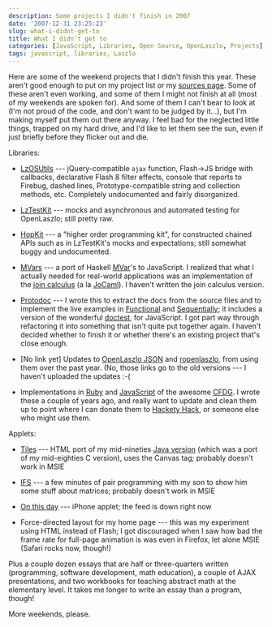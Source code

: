 ```yaml
---
description: Some projects I didn't finish in 2007
date: '2007-12-31 23:25:23'
slug: what-i-didnt-get-to
title: What I didn’t get to
categories: [JavaScript, Libraries, Open Source, OpenLaszlo, Projects]
tags: javascript, libraries, Laszlo
---
```


Here are some of the weekend projects that I didn't finish this year. These aren't good enough to put on my project list or my [sources page](https://osteele.com/sources/). Some of these aren't even working, and some of them I might not finish at all (most of my weekends are spoken for). And some of them I can't bear to look at (I'm not proud of the code, and don't want to be judged by it...), but I'm making myself put them out there anyway. I feel bad for the neglected little things, trapped on my hard drive, and I'd like to let them see the sun, even if just briefly before they flicker out and die.

<!-- more -->

Libraries:

* [LzOSUtils](https://osteele.com/sources/openlaszlo/lzosutils) --- jQuery-compatible `ajax` function, Flash->JS bridge with callbacks, declarative Flash 8 filter effects, console that reports to Firebug, dashed lines, Prototype-compatible string and collection methods, etc. Completely undocumented and fairly disorganized.

* [LzTestKit](https://osteele.com/sources/openlaszlo/lztestkit) --- mocks and asynchronous and automated testing for OpenLaszlo; still pretty raw.

* [HopKit](https://osteele.com/sources/javascript/hopkit) --- a "higher order programming kit", for constructed chained APIs such as in LzTestKit's mocks and expectations; still somewhat buggy and undocumented.

* [MVars](https://osteele.com/sources/javascript/concurrent) --- a port of Haskell [MVar](http://www.haskell.org/ghc/docs/latest/html/libraries/base/Control-Concurrent-MVar.html)'s to JavaScript. I realized that what I actually needed for real-world applications was an implementation of the [join calculus](http://en.wikipedia.org/wiki/Join_calculus) (a la [JoCaml](http://jocaml.inria.fr/)). I haven't written the join calculus version.

* [Protodoc](https://osteele.com/sources/javascript/protodoc) --- I wrote this to extract the docs from the source files and to implement the live examples in [Functional](https://osteele.com/sources/javascript/functional) and [Sequentially](https://osteele.com/sources/javascript/sequentially); it includes a version of the wonderful [doctest](http://docs.python.org/lib/module-doctest.html), for JavaScript. I got part way through refactoring it into something that isn't quite put together again. I haven't decided whether to finish it or whether there's an existing project that's close enough.

* [No link yet] Updates to [OpenLaszlo JSON](https://osteele.com/sources/openlaszlo/json/) and [ropenlaszlo](http://ropenlaszlo.rubyforge.org/), from using them over the past year. (No, those links go to the old versions --- I haven't uploaded the updates :-(

* Implementations in [Ruby](https://osteele.com/sources/ruby/cfdg.rb) and [JavaScript](https://osteele.com/sources/javascript/cfdg) of the awesome [CFDG](http://www.chriscoyne.com/cfdg/). I wrote these a couple of years ago, and really want to update and clean them up to point where I can donate them to [Hackety Hack](http://hacketyhack.net/), or someone else who might use them.

Applets:

* [Tiles](https://osteele.com/applets/tiles.html) --- HTML port of my mid-nineties [Java version](https://osteele.com/applets/java-tiles.html) (which was a port of my mid-eighties C version), uses the Canvas tag; probably doesn't work in MSIE

* [IFS](https://osteele.com/applets/ifs.html) --- a few minutes of pair programming with my son to show him some stuff about matrices; probably doesn't work in MSIE

* [On this day](https://osteele.com/applets/onthisday/) --- iPhone applet; the feed is down right now

* Force-directed layout for my home page --- this was my experiment using HTML instead of Flash; I got discouraged when I saw how bad the frame rate for full-page animation is was even in Firefox, let alone MSIE (Safari rocks now, though!)

Plus a couple dozen essays that are half or three-quarters written (programming, software development, math education), a couple of AJAX presentations, and two workbooks for teaching abstract math at the elementary level. It takes me longer to write an essay than a program, though!

More weekends, please.
